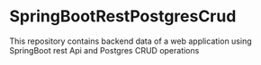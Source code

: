 # SpringBootRestPostgresCrud
This repository contains backend data of a web application using SpringBoot rest Api and Postgres CRUD operations
